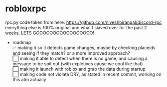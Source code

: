 # robloxrpc
rpc.py code taken from here: https://github.com/niveshbirangal/discord-rpc<br />
everything else is 100% original and what I slaved over for the past 2 weeks, LETS GOOOOOOOOOOOOOOOOO!<br />

- roadmap <br />
✅ making it so it detects game changes, maybe by checking placeids and seeing if they match? or a more improved approach?<br />
⬜ making it able to detect when there is no game, and causing a message to be spit out (with expletives cause we cool like that)<br />
⬜ making it launch with roblox and grab the data during startup<br />
⬜ making code not violate DRY, as stated in recent commit, working on this atm actually
